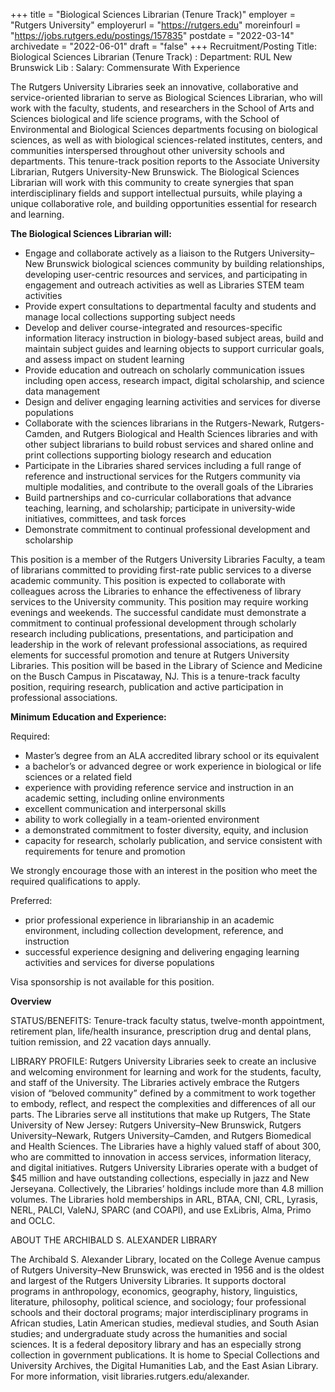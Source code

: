 +++
title = "Biological Sciences Librarian (Tenure Track)"
employer = "Rutgers University"
employerurl = "https://rutgers.edu"
moreinfourl = "https://jobs.rutgers.edu/postings/157835"
postdate = "2022-03-14"
archivedate = "2022-06-01"
draft = "false"
+++
Recruitment/Posting Title: Biological Sciences Librarian (Tenure Track)
: Department: RUL New Brunswick Lib
: Salary: Commensurate With Experience

The Rutgers University Libraries seek an innovative, collaborative and service-oriented librarian to serve as Biological Sciences Librarian, who will work with the faculty, students, and researchers in the School of Arts and Sciences biological and life science programs, with the School of Environmental and Biological Sciences departments focusing on biological sciences, as well as with biological sciences-related institutes, centers, and communities interspersed throughout other university schools and departments. This tenure-track position reports to the Associate University Librarian, Rutgers University-New Brunswick. The Biological Sciences Librarian will work with this community to create synergies that span interdisciplinary fields and support intellectual pursuits, while playing a unique collaborative role, and building opportunities essential for research and learning.

**The Biological Sciences Librarian will:**

- Engage and collaborate actively as a liaison to the Rutgers University–New Brunswick biological sciences community by building relationships, developing user-centric resources and services, and participating in engagement and outreach activities as well as Libraries STEM team activities
- Provide expert consultations to departmental faculty and students and manage local collections supporting subject needs
- Develop and deliver course-integrated and resources-specific information literacy instruction in biology-based subject areas, build and maintain subject guides and learning objects to support curricular goals, and assess impact on student learning
- Provide education and outreach on scholarly communication issues including open access, research impact, digital scholarship, and science data management
- Design and deliver engaging learning activities and services for diverse populations
- Collaborate with the sciences librarians in the Rutgers-Newark, Rutgers-Camden, and Rutgers Biological and Health Sciences libraries and with other subject librarians to build robust services and shared online and print collections supporting biology research and education
- Participate in the Libraries shared services including a full range of reference and instructional services for the Rutgers community via multiple modalities, and contribute to the overall goals of the Libraries
- Build partnerships and co-curricular collaborations that advance teaching, learning, and scholarship; participate in university-wide initiatives, committees, and task forces
- Demonstrate commitment to continual professional development and scholarship

This position is a member of the Rutgers University Libraries Faculty, a team of librarians committed to providing first-rate public services to a diverse academic community. This position is expected to collaborate with colleagues across the Libraries to enhance the effectiveness of library services to the University community. This position may require working evenings and weekends. The successful candidate must demonstrate a commitment to continual professional development through scholarly research including publications, presentations, and participation and leadership in the work of relevant professional associations, as required elements for successful promotion and tenure at Rutgers University Libraries. This position will be based in the Library of Science and Medicine on the Busch Campus in Piscataway, NJ. This is a tenure-track faculty position, requiring research, publication and active participation in professional associations.

**Minimum Education and Experience:**

Required:

- Master’s degree from an ALA accredited library school or its equivalent
- a bachelor’s or advanced degree or work experience in biological or life sciences or a related field
- experience with providing reference service and instruction in an academic setting, including online environments
- excellent communication and interpersonal skills
- ability to work collegially in a team-oriented environment
- a demonstrated commitment to foster diversity, equity, and inclusion
- capacity for research, scholarly publication, and service consistent with requirements for tenure and promotion

We strongly encourage those with an interest in the position who meet the required qualifications to apply.

Preferred:

- prior professional experience in librarianship in an academic environment, including collection development, reference, and instruction
- successful experience designing and delivering engaging learning activities and services for diverse populations

Visa sponsorship is not available for this position.

**Overview**

STATUS/BENEFITS: Tenure-track faculty status, twelve-month appointment, retirement plan, life/health insurance, prescription drug and dental plans, tuition remission, and 22 vacation days annually.

LIBRARY PROFILE: Rutgers University Libraries seek to create an inclusive and welcoming environment for learning and work for the students, faculty, and staff of the University. The Libraries actively embrace the Rutgers vision of “beloved community” defined by a commitment to work together to embody, reflect, and respect the complexities and differences of all our parts. The Libraries serve all institutions that make up Rutgers, The State University of New Jersey: Rutgers University–New Brunswick, Rutgers University–Newark, Rutgers University–Camden, and Rutgers Biomedical and Health Sciences. The Libraries have a highly valued staff of about 300, who are committed to innovation in access services, information literacy, and digital initiatives. Rutgers University Libraries operate with a budget of $45 million and have outstanding collections, especially in jazz and New Jerseyana. Collectively, the Libraries’ holdings include more than 4.8 million volumes. The Libraries hold memberships in ARL, BTAA, CNI, CRL, Lyrasis, NERL, PALCI, ValeNJ, SPARC (and COAPI), and use ExLibris, Alma, Primo and OCLC.

ABOUT THE ARCHIBALD S. ALEXANDER LIBRARY

The Archibald S. Alexander Library, located on the College Avenue campus of Rutgers University–New Brunswick, was erected in 1956 and is the oldest and largest of the Rutgers University Libraries. It supports doctoral programs in anthropology, economics, geography, history, linguistics, literature, philosophy, political science, and sociology; four professional schools and their doctoral programs; major interdisciplinary programs in African studies, Latin American studies, medieval studies, and South Asian studies; and undergraduate study across the humanities and social sciences. It is a federal depository library and has an especially strong collection in government publications. It is home to Special Collections and University Archives, the Digital Humanities Lab, and the East Asian Library. For more information, visit libraries.rutgers.edu/alexander.